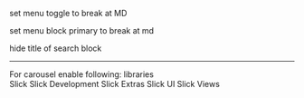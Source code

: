 set menu toggle to break at MD

set menu block primary to break at md

hide title of search block

___________________

For carousel
enable following: 
libraries	
Slick
Slick Development
Slick Extras
Slick UI
Slick Views